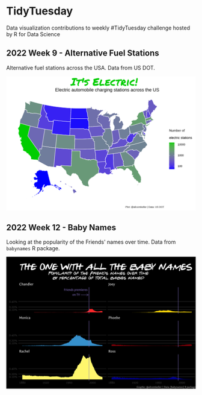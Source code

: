 # TidyTuesday
Data visualization contributions to weekly #TidyTuesday challenge hosted by R for Data Science


## 2022 Week 9 - Alternative Fuel Stations
Alternative fuel stations across the USA. Data from US DOT.

![Tidy-Tuesday](./2022/e_station_plot.png)

## 2022 Week 12 - Baby Names
Looking at the popularity of the Friends' names over time. Data from `babynames` R package.

![Tidy-Tuesday](./2022/Friends_plot2.png)
